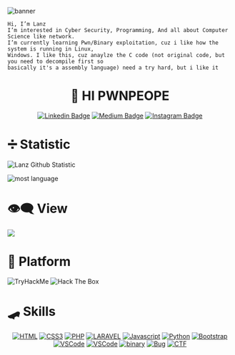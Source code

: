 
  
![banner](https://github.com/Langhere/Langhere/assets/142018203/798c5202-2f7f-4123-91de-ab2a0869cb15)

  
 ```
Hi, I’m Lanz
I’m interested in Cyber Security, Programming, And all about Computer Science like network.
I’m currently learning Pwn/Binary exploitation, cuz i like how the system is running in Linux,
Windows. I like this, cuz anaylze the C code (not original code, but you need to decompile first so
basically it's a assembly language) need a try hard, but i like it
```  
</div>

<div align="center">


# 🚩 HI PWNPEOPE 
  
[![Linkedin Badge](https://img.shields.io/badge/LinkedIn-0077B5?style=for-the-badge&logo=linkedin&logoColor=white)](https://www.linkedin.com/in/gilang-ramadhan-00b356251/)
[![Medium Badge](https://img.shields.io/badge/Medium-579668?style=for-the-badge&logo=medium&logoColor=white)](https://medium.com/@ganugrah233)
[![Instagram Badge](https://img.shields.io/badge/Instagram-E4405F?style=for-the-badge&logo=instagram&logoColor=white)](https://www.instagram.com/gilangramadhan_rmd/)
</div>

# ➗ Statistic 
![Lanz Github Statistic](https://github-readme-stats.vercel.app/api?username=Langhere&show_icons=true&theme=tokyonight)

![most language](https://github-readme-stats-sigma-five.vercel.app/api/top-langs/?username=Langhere&theme=tokyonight&hide_border=false&include_all_commits=true&count_private=true&layout=compact)

# 👁️‍🗨️ View
[![](https://visitcount.itsvg.in/api?id=Langhere&icon=0&color=0)](https://visitcount.itsvg.in)

# 👟 Platform
<img src="https://tryhackme-badges.s3.amazonaws.com/m1kasha.png" alt="TryHackMe">

<img src="http://www.hackthebox.eu/badge/image/1373302" alt="Hack The Box">


🛹 Skills
==
<div align="center">  
  
[![HTML](https://img.shields.io/badge/HTML5-E34F26?style=for-the-badge&logo=html5&logoColor=white)](https://developer.mozilla.org/en-US/docs/Web/HTML)
[![CSS3](https://img.shields.io/badge/CSS3-1572B6?style=for-the-badge&logo=css3&logoColor=white)](https://developer.mozilla.org/en-US/docs/Web/CSS)
[![PHP](https://img.shields.io/badge/PHP-B284BE?style=for-the-badge&logo=php&logoColor=white)](https://www.php.net/)
[![LARAVEL](https://img.shields.io/badge/LARAVEL-EF4444?style=for-the-badge&logo=laravel&logoColor=white)](https://laravel.com/)
[![Javascript](https://img.shields.io/badge/JavaScript-323330?style=for-the-badge&logo=javascript&logoColor=F7DF1E)](https://developer.mozilla.org/en-US/docs/Web/JavaScript)
[![Python](https://img.shields.io/badge/Python-FFD43B?style=for-the-badge&logo=python&logoColor=darkgreen)](https://python.org)
[![Bootstrap](https://img.shields.io/badge/Bootstrap-563D7C?style=for-the-badge&logo=bootstrap&logoColor=white)](https://getbootstrap.com)
[![VSCode](https://img.shields.io/badge/C/C++-0078D4?style=for-the-badge&logo=C&logoColor=white)](https://cplusplus.com/)
[![VSCode](https://img.shields.io/badge/Visual_Studio_Code-0078D4?style=for-the-badge&logo=visual%20studio%20code&logoColor=white)](https://code.visualstudio.com)
[![binary](https://img.shields.io/badge/Binary%20Exploitation-e0d9a4?style=for-the-badge&logo=ctf%20Color=white)](https://ctf101.org/binary-exploitation/overview/)
[![Bug](https://img.shields.io/badge/Bug%20Hunter-69192d?style=for-the-badge&logo=hacking&logoColor=white)](https://bughunters.google.com/)
[![CTF](https://img.shields.io/badge/CTF_PLAYER-243363?style=for-the-badge&logo=CTF&logoColor=white)](https://ctf101.org/)
  
</div>

